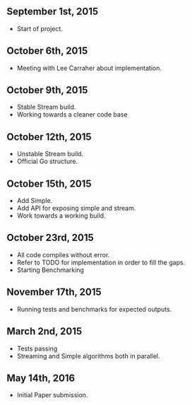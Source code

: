 ## September 1st, 2015 ##
+ Start of project.

## October 6th, 2015 ##
+ Meeting with Lee Carraher about implementation.

## October 9th, 2015 ##
+ Stable Stream build.
+ Working towards a cleaner code base

## October 12th, 2015 ##
+ Unstable Stream build.
+ Official Go structure.

## October 15th, 2015 ##
+ Add Simple.
+ Add API for exposing simple and stream.
+ Work towards a working build.

## October 23rd, 2015 ##
+ All code compiles without error.
+ Refer to TODO for implementation in order to fill the gaps.
+ Starting Benchmarking

## November 17th, 2015 ##
+ Running tests and benchmarks for expected outputs.

## March 2nd, 2015 ##
+ Tests passing
+ Streaming and Simple algorithms both in parallel.

## May 14th, 2016 ##
+ Initial Paper submission.
